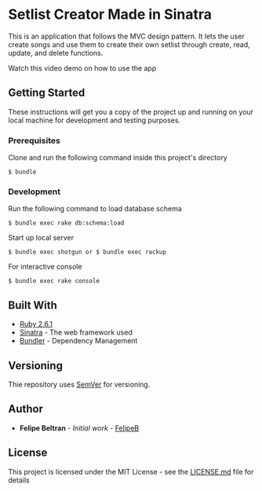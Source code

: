 # Setlist Creator Made in Sinatra
This is an application that follows the MVC design pattern. It lets the user create songs and use them to create their own setlist through create, read, update, and delete functions.

Watch this video demo on how to use the app

## Getting Started

These instructions will get you a copy of the project up and running on your local machine for development and testing purposes.

### Prerequisites

Clone and run the following command inside this project's directory 

    $ bundle

### Development

Run the following command to load database schema

    $ bundle exec rake db:schema:load

Start up local server

    $ bundle exec shotgun or $ bundle exec rackup

For interactive console

    $ bundle exec rake console

## Built With

* [Ruby 2.6.1](https://www.ruby-lang.org/en/news/2019/01/30/ruby-2-6-1-released/)
* [Sinatra](http://sinatrarb.com/) - The web framework used
* [Bundler](https://bundler.io/) - Dependency Management

## Versioning

Thie repository uses [SemVer](http://semver.org/) for versioning.

## Author

* **Felipe Beltran** - *Initial work* - [FelipeB](https://github.com/Felipeb1003)

## License

This project is licensed under the MIT License - see the [LICENSE.md](LICENSE.md) file for details
